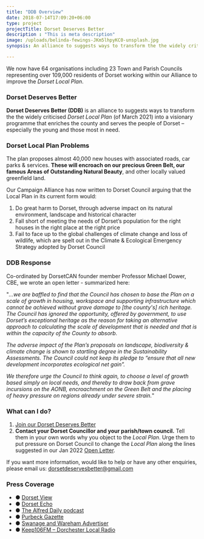 ```yaml
---
title: "DDB Overview"
date: 2018-07-14T17:09:20+06:00
type: project
projectTitle: Dorset Deserves Better
description : "This is meta description"
image: /uploads/belinda-fewings-JKm5lhpyKC0-unsplash.jpg
synopsis: An alliance to suggests ways to transform the the widely criticised <i>Dorset Local Plan of March 2021</i> into a visionary programme that enriches the county and serves the people of Dorset - especially the young and those most in need.

---
```


We now have 64 organisations including 23 Town and Parish Councils representing over 109,000 residents of Dorset working within our Alliance to improve the _Dorset Local Plan_.

### Dorset Deserves Better

**Dorset Deserves Better (DDB)** is an alliance to suggests ways to transform the the widely criticised _Dorset Local Plan_ (of March 2021) into a visionary programme that enriches the county and serves the people of Dorset – especially the young and those most in need.

### Dorset Local Plan Problems

The plan proposes almost 40,000 new houses with associated roads, car parks & services. **These will encroach on our precious Green Belt, our famous Areas of Outstanding Natural Beauty**, and other locally valued greenfield land.

Our Campaign Alliance has now written to Dorset Council arguing that the Local Plan in its current form would:
​
1. Do great harm to Dorset, through adverse impact on its natural environment, landscape and historical character
2. Fall short of meeting the needs of Dorset’s population for the right houses in the right place at the right price
3. Fail to face up to the global challenges of climate change and loss of wildlife, which are spelt out in the Climate & Ecological Emergency Strategy adopted by Dorset Council

### DDB Response

Co-ordinated by DorsetCAN founder member Professor Michael Dower, CBE, we wrote an open letter - summarized here:

"_...we are baffled to find that the Council has chosen to base the Plan on a scale of growth in housing, workspace and supporting infrastructure which cannot be achieved without grave damage to [the county's] rich heritage. The Council has ignored the opportunity, offered by government, to use Dorset’s exceptional heritage as the reason for taking an alternative approach to calculating the scale of development that is needed and that is within the capacity of the County to absorb._

_The adverse impact of the Plan’s proposals on landscape, biodiversity & climate change is shown to startling degree in the Sustainability Assessments. The Council could not keep its pledge to “ensure that all new development incorporates ecological net gain”._

_We therefore urge the Council to think again, to choose a level of growth based simply on local needs, and thereby to draw back from grave incursions on the AONB, encroachment on the Green Belt and the placing of heavy pressure on regions already under severe strain._"

### What can I do?

1. [Join our Dorset Deserves Better](https://dorsetcan.us6.list-manage.com/subscribe?u=b44a7957792302591902366d7&id=a0b486bc06)
2. **Contact your Dorset Councillor and your parish/town council.** Tell them in your own words why you object to the _Local Plan_. Urge them to put pressure on Dorset Council to change the _Local Plan_ along the lines suggested in our Jan 2022 [Open Letter](/uploads/ddb_open_letter.pdf).

If you want more information, would like to help or have any other enquiries, please email us:
[dorsetdeservesbetter@gmail.com](mailto:dorsetdeservesbetter@gmail.com)

### Press Coverage

* ● [Dorset View]((https://www.dorsetview.co.uk/campaign-to-change-local-plan-because-dorset-deserves-better/#.Y0sGnFJBwqu))
* ● [Dorset Echo](https://www.dorsetecho.co.uk/news/19851871.dorset-deserves-better-damaging-local-plan/)
* ● [The Alfred Daily podcast](https://thisisalfred.com/podcast/the-alfred-daily-17th-january-2022/)
* ● [Purbeck Gazette](https://www.purbeckgazette.co.uk/docs/pdfs/265.pdf)
* ● [Swanage and Wareham Advertiser](https://edition.pagesuite-professional.co.uk/html5/reader/production/default.aspx?pubname=&pubid=e7dc8a99-1bcb-4622-8875-600a6a6bb270)
* ● [Keep106FM – Dorchester Local Radio](https://keep106.com/2022/01/18/interview-with-michael-dower-from-dorset-climate-action-network/)
